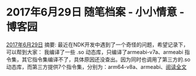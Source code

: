 
# 2017年6月29日 随笔档案 - 小小情意 - 博客园






[2017年6月29日](https://www.cnblogs.com/xiaoxiaoqingyi/archive/2017/06/29.html)
摘要: 最近在NDK开发中遇到了一个奇怪的问题，希望记录下，可以帮到大家： 我编译了一些 .so 动态库，只编译了armeabi-v7a、armeabi 指令集，其它指令集编译不了，具体原因还没查出。因为同时也调用了第三方的.so 动态库，而第三方提供7个指令集，分别为：arm64-v8a、armeabi、[阅读全文](https://www.cnblogs.com/xiaoxiaoqingyi/p/7093502.html)

